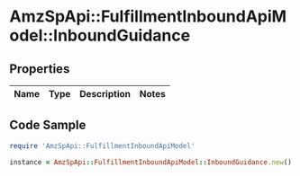 # AmzSpApi::FulfillmentInboundApiModel::InboundGuidance

## Properties

Name | Type | Description | Notes
------------ | ------------- | ------------- | -------------

## Code Sample

```ruby
require 'AmzSpApi::FulfillmentInboundApiModel'

instance = AmzSpApi::FulfillmentInboundApiModel::InboundGuidance.new()
```


